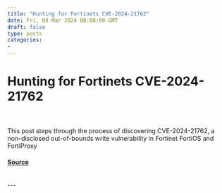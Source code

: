 ```yaml
---
title: "Hunting for Fortinets CVE-2024-21762"
date: Fri, 08 Mar 2024 00:00:00 GMT
draft: false
type: posts
categories: 
- 
---
```

# Hunting for Fortinets CVE-2024-21762

<br/>

<br/>
This post steps through the process of discovering CVE-2024-21762, a non-disclosed out-of-bounds write vulnerability in Fortinet FortiOS and FortiProxy

#### [Source](https://www.greynoise.io/blog/hunting-for-fortinets-cve-2024-21762)

<br/>
---
